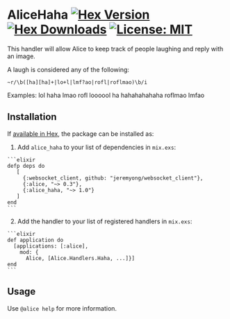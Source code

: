 # AliceHaha [![Hex Version](https://img.shields.io/hexpm/v/alice_haha.svg)](https://hex.pm/packages/alice_haha) [![Hex Downloads](https://img.shields.io/hexpm/dt/alice_haha.svg)](https://hex.pm/packages/alice_haha) [![License: MIT](https://img.shields.io/hexpm/l/alice_haha.svg)](https://hex.pm/packages/alice_haha)

This handler will allow Alice to keep track of people laughing and reply with an image.

  A laugh is considered any of the following:

  `~r/\b([ha][ha]+|lo+l|lmf?ao|rofl|roflmao)\b/i`

  Examples:
  lol
  haha
  lmao
  rofl
  loooool
  ha
  hahahahahaha
  roflmao
  lmfao


## Installation

If [available in Hex](https://hex.pm/packages/alice_haha), the package can be installed as:

  1. Add `alice_haha` to your list of dependencies in `mix.exs`:

    ```elixir
    defp deps do
       [
         {:websocket_client, github: "jeremyong/websocket_client"},
         {:alice, "~> 0.3"},
         {:alice_haha, "~> 1.0"}
       ]
    end
    ```

  2. Add the handler to your list of registered handlers in `mix.exs`:

    ```elixir
    def application do
      [applications: [:alice],
        mod: {
          Alice, [Alice.Handlers.Haha, ...]}]
    end
    ```

## Usage

Use `@alice help` for more information.
